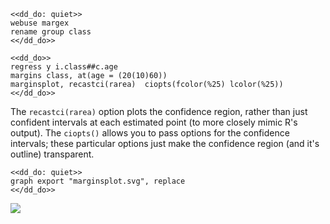 ~~~~
<<dd_do: quiet>>
webuse margex
rename group class
<</dd_do>>
~~~~

~~~~
<<dd_do>>
regress y i.class##c.age
margins class, at(age = (20(10)60))
marginsplot, recastci(rarea)  ciopts(fcolor(%25) lcolor(%25))
<</dd_do>>
~~~~

The `recastci(rarea)` option plots the confidence region, rather than just
confident intervals at each estimated point (to more closely mimic R's output).
The `ciopts()` allows you to pass options for the confidence intervals; these
particular options just make the confidence region (and it's outline)
transparent.

~~~~
<<dd_do: quiet>>
graph export "marginsplot.svg", replace
<</dd_do>>
~~~~

![](marginsplot.svg)
